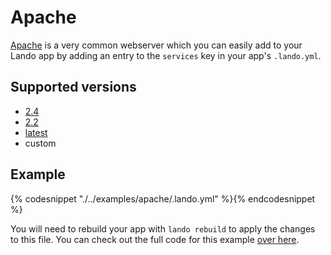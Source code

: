 Apache
======

[Apache](https://www.apache.org/) is a very common webserver which you can easily add to your Lando app by adding an entry to the `services` key in your app's `.lando.yml`.

Supported versions
------------------

*   [2.4](https://hub.docker.com/r/_/httpd/)
*   [2.2](https://hub.docker.com/r/_/httpd/)
*   [latest](https://hub.docker.com/r/_/httpd/)
*   custom

Example
-------

{% codesnippet "./../examples/apache/.lando.yml" %}{% endcodesnippet %}

You will need to rebuild your app with `lando rebuild` to apply the changes to this file. You can check out the full code for this example [over here](https://github.com/lando/lando/tree/master/examples/apache).
